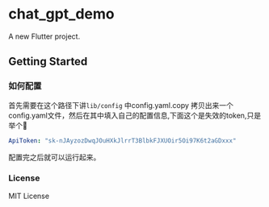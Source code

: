 # chat_gpt_demo

A new Flutter project.

## Getting Started
### 如何配置
首先需要在这个路径下讲`lib/config` 中config.yaml.copy 拷贝出来一个config.yaml文件，然后在其中填入自己的配置信息,下面这个是失效的token,只是举个🌰
```yaml
ApiToken: "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"
```
配置完之后就可以运行起来。


### License
MIT License
